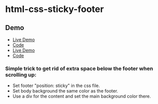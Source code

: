 # html-css-sticky-footer

## Demo
- [Live Demo](https://recipes-srm.herokuapp.com)
- [Code](https://github.com/sherriemcnulty/recipes)
- [Live Demo](https://sherriemcnulty.github.io/html-css-sticky-footer)
- [Code](https://github.com/sherriemcnulty/html-css-sticky-footer)

### Simple trick to get rid of extra space below the footer when scrolling up:
- Set footer "position: sticky" in the css file.
- Set body background the same color as the footer.
- Use a div for the content and set the main background color there.
